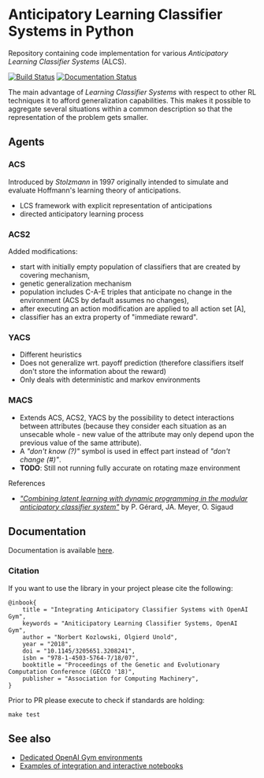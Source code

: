 # Anticipatory Learning Classifier Systems in Python
Repository containing code implementation for various *Anticipatory Learning Classifier Systems* (ALCS).

[![Build Status](https://travis-ci.org/ParrotPrediction/pyalcs.svg?branch=master)](https://travis-ci.org/ParrotPrediction/pyalcs) [![Documentation Status](https://readthedocs.org/projects/pyalcs/badge/?version=latest)](https://pyalcs.readthedocs.io/en/latest/?badge=latest)

The main advantage of *Learning Classifier Systems* with respect to other RL techniques it to afford generalization capabilities. This makes it possible to aggregate several situations within a common description so that the representation of the problem gets smaller.

## Agents

### ACS
Introduced by _Stolzmann_ in 1997 originally intended to simulate and evaluate Hoffmann's learning theory of anticipations.
- LCS framework with explicit representation of anticipations
- directed anticipatory learning process

### ACS2
Added modifications:
- start with initially empty population of classifiers that are created by covering mechanism,
- genetic generalization mechanism
- population includes C-A-E triples that anticipate no change in the environment (ACS by default assumes no changes),
- after executing an action modification are applied to all action set [A],
- classifier has an extra property of "immediate reward".

### YACS
- Different heuristics
- Does not generalize wrt. payoff prediction (therefore classifiers itself don't store the information about the reward)
- Only deals with deterministic and markov environments

### MACS
- Extends ACS, ACS2, YACS by the possibility to detect interactions between attributes (because they consider each situation as an unsecable whole - new value of the attribute may only depend upon the previous value of the same attribute).
- A _"don't know (?)"_ symbol is used in effect part instead of _"don't change (#)"_.
- **TODO**: Still not running fully accurate on rotating maze environment

References
- _["Combining latent learning with dynamic programming in the modular anticipatory classifier system"](https://www.sciencedirect.com/science/article/pii/S0377221703006611)_ by P. Gérard, JA. Meyer, O. Sigaud 

## Documentation
Documentation is available [here](https://pyalcs.readthedocs.io).

### Citation
If you want to use the library in your project please cite the following:

    @inbook{
        title = "Integrating Anticipatory Classifier Systems with OpenAI Gym",
        keywords = "Aniticipatory Learning Classifier Systems, OpenAI Gym",
        author = "Norbert Kozlowski, Olgierd Unold",
        year = "2018",
        doi = "10.1145/3205651.3208241",
        isbn = "978-1-4503-5764-7/18/07",
        booktitle = "Proceedings of the Genetic and Evolutionary Computation Conference (GECCO '18)",
        publisher = "Association for Computing Machinery",
    }

Prior to PR please execute to check if standards are holding:

    make test

## See also
- [Dedicated OpenAI Gym environments](https://github.com/ParrotPrediction/openai-envs)
- [Examples of integration and interactive notebooks](https://github.com/ParrotPrediction/pyalcs-experiments)
